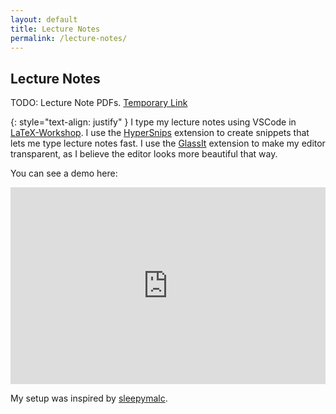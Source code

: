 ```yaml
---
layout: default
title: Lecture Notes
permalink: /lecture-notes/
---
```


## Lecture Notes

TODO: Lecture Note PDFs. [Temporary Link](https://www.github.com/thanicsamin/Lecture-Notes)

{: style="text-align: justify" }
I type my lecture notes using VSCode in [LaTeX-Workshop](https://github.com/James-Yu/LaTeX-Workshop). I use the [HyperSnips](https://github.com/Oskar-Idland/hsnips) extension to create snippets that lets me type lecture notes fast. I use the [GlassIt](https://github.com/hikarin522/GlassIt-VSC) extension to make my editor transparent, as I believe the editor looks more beautiful that way.

You can see a demo here:

<p align="center">
	<iframe width="100%" height="315" src="https://www.youtube.com/embed/eL-WAquybls?si=aDaCGPuupxp6PuVq" title="YouTube video player" frameborder="0" allow="accelerometer; autoplay; clipboard-write; encrypted-media; gyroscope; picture-in-picture; web-share" referrerpolicy="strict-origin-when-cross-origin" allowfullscreen></iframe>
</p>

My setup was inspired by [sleepymalc](https://github.com/sleepymalc/VSCode-LaTeX-Inkscape/tree/main).